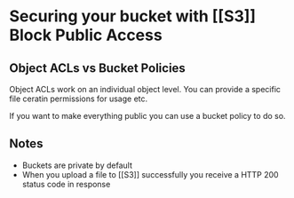 # Securing your bucket with [[S3]] Block Public Access
## Object ACLs vs Bucket Policies
Object ACLs work on an individual object level. You can provide a specific file ceratin permissions for usage etc.

If you want to make everything public you can use a bucket policy to do so.

## Notes
- Buckets are private by default
- When you upload a file to [[S3]] successfully you receive a HTTP 200 status code in response